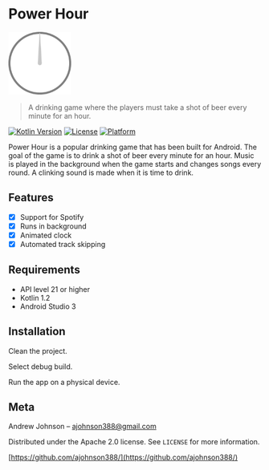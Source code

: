 # Power Hour

<img src="https://github.com/ajohnson388/power-hour/blob/master/images/PowerHour-Logo.png" height="125" width="125" />

> A drinking game where the players must take a shot of beer every minute for an hour.

[![Kotlin Version][kotlin-image]][kotlin-url]
[![License][license-image]][license-url]
[![Platform][platform-image]][platform-url]

Power Hour is a popular drinking game that has been built for Android. The goal of the game is to drink a shot of beer every minute for an hour. Music is played in the background when the game starts and changes songs every round. A clinking sound is made when it is time to drink.

## Features

- [x] Support for Spotify
- [x] Runs in background
- [x] Animated clock
- [x] Automated track skipping

## Requirements
    
- API level 21 or higher
- Kotlin 1.2
- Android Studio 3

## Installation

Clean the project.

Select debug build.

Run the app on a physical device.

## Meta
Andrew Johnson – ajohnson388@gmail.com

Distributed under the Apache 2.0 license. See ``LICENSE`` for more information.

[https://github.com/ajohnson388/](https://github.com/ajohnson388/)

[kotlin-image]:https://img.shields.io/badge/kotlin-1.2-orange.svg
[kotlin-url]: https://kotlinlang.org/
[license-image]: https://img.shields.io/badge/License-Apache-blue.svg
[license-url]: LICENSE
[platform-image]:https://img.shields.io/badge/platform-Android-green.svg?style=flat
[platform-url]:https://developer.android.com/
